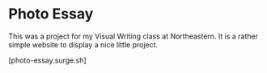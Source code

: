 # Photo Essay

This was a project for my Visual Writing class at Northeastern. It is a rather simple website to display a nice little project.

[photo-essay.surge.sh]